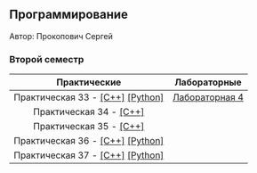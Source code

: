 ## Программирование

Автор: Прокопович Сергей
### Второй семестр

|  Практические   | Лабораторные |
|:-----------------------:|:---------------------:|
| Практическая 33 - [[C++]](./Practice/33/C++/) [[Python]](./Practice/33/Python/) | [Лабораторная 4](./Lab/04) |
|   Практическая 34 - [[C++]](./Practice/34/C++/)   ||
|Практическая 35 - [[C++]](./Practice/35/C++/)||
|Практическая 36 -  [[C++]](./Practice/36/C++/)  [[Python]](./Practice/36/Python/) ||
|Практическая 37 -  [[C++]](./Practice/37/C++/)  [[Python]](./Practice/37/Python/) ||

